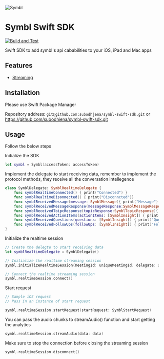 ![Symbl](https://avatars.githubusercontent.com/u/61848556)

# Symbl Swift SDK

[![Build and Test](https://github.com/subodhjena/symbl-swift-sdk/actions/workflows/build-and-test.yml/badge.svg)](https://github.com/subodhjena/symbl-swift-sdk/actions/workflows/build-and-test.yml)

Swift SDK to add symbl's api cababilities to your iOS, iPad and Mac apps

## Features

- [Streaming](https://docs.symbl.ai/docs/streamingapi/introduction)

## Installation

Please use Swift Package Manager

Repository address: `git@github.com:subodhjena/symbl-swift-sdk.git` or <https://github.com/subodhjena/symbl-swift-sdk.git>

## Usage

Follow the below steps

Initialize the SDK

```swift
let symbl = Symbl(accessToken: accessToken)
```

Implement the delegate to start receiving data, remember to implement the protocol methods, they receive all the conversation intellegence

```swift
class SymblDelegate: SymblRealtimeDelegate {
    func symblRealtimeConnected() { print("Connected") }
    func symblRealtimeDisonnected() { print("Disconncted")}
    func symblReceivedMessage(message: SymblMessage){ print("Message") }
    func symblReceivedMessageResponse(messageResponse:SymblMessageResponse) { print("MessageResponse") }
    func symblReceivedToipcResponse(topicResponse:SymblTopicResponse){ print("TopicResponse") }
    func symblReceivedActionItems(actionItems: [SymblInsight]) { print("Action Items") }
    func symblReceivedQuestions(questions: [SymblInsight]) { print("Questions") }
    func symblReceivedFollowUps(followUps: [SymblInsight]) { print("Follow ups") }
}
```

Initialize the realtime session

```swift
// Create the delegte to start receiving data
let symblRealtimeDelegate = SymblDelegate()

// Initialize the realtime streaming session
symbl.initializeRealtimeSession(meetingId: uniqueMeetingId, delegate: symblRealtimeDelegate)

// Connect the realtime streaming session
symbl.realtimeSession.connect()
```

Start request

```swift
// Sample iOS request
// Pass in an instance of start request

symbl.realtimeSession.startRequest(startRequest: SymblStartRequest)
```

You can pass the audio chunks to streamAudio() function and start getting the analytics

```swift
symbl.realtimeSession.streamAudio(data: data)
```

Make sure to stop the connection before closing the streaming session

```swift
symbl.realtimeSession.disconnect()
```

